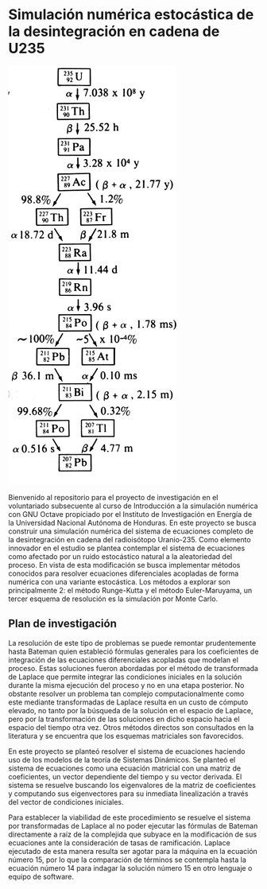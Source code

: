 # Simulación numérica estocástica de la desintegración en cadena de U235
![Alt Text](https://github.com/59j-marias-n95/u235_decay_chain_numsim/blob/main/informe/figuras/cadenaluz.png)

Bienvenido al repositorio para el proyecto de investigación en el voluntariado subsecuente al curso de Introducción a la simulación numérica con GNU Octave propiciado por el Instituto de Investigación en Energía de la Universidad Nacional Autónoma de Honduras. 
En este proyecto se busca construir una simulación numérica del sistema de ecuaciones completo de la desintegración en cadena del radioisótopo Uranio-235.
Como elemento innovador en el estudio se plantea contemplar el sistema de ecuaciones como afectado por un ruido estocástico natural a la aleatoriedad del proceso. En vista de esta modificación se busca implementar métodos conocidos para resolver ecuaciones diferenciales acopladas de forma numérica con una variante estocástica. 
Los métodos a explorar son principalmente 2: el método Runge-Kutta y el método Euler-Maruyama, un tercer esquema de resolución es la simulación por Monte Carlo. 

## Plan de investigación
La resolución de este tipo de problemas se puede remontar prudentemente hasta Bateman quien estableció fórmulas generales para los coeficientes de integración de las ecuaciones diferenciales acopladas que modelan el proceso. Estas soluciones fueron abordadas por el método de transformada de Laplace que permite integrar las condiciones iniciales en la solución durante la misma ejecución del proceso y no en una etapa posterior. 
No obstante resolver un problema tan complejo computacionalmente como este mediante transformadas de Laplace resulta en un custo de cómputo elevado, no tanto por la búsqueda de la solución en el espacio de Laplace, pero por la transformación de las soluciones en dicho espacio hacia el espacio del tiempo otra vez. 
Otros métodos directos son consultados en la literatura y se encuentra que los esquemas matriciales son favorecidos. 

En este proyecto se planteó resolver el sistema de ecuaciones haciendo uso de los modelos de la teoría de Sistemas Dinámicos. Se planteó el sistema de ecuaciones como una ecuación matricial con una matriz de coeficientes, un vector dependiente del tiempo y su vector derivada. 
El sistema se resuelve buscando los eigenvalores de la matriz de coeficientes y computando sus eigenvectores para su inmediata linealización a través del vector de condiciones iniciales. 

Para establecer la viabilidad de este procedimiento se resuelve el sistema por transformadas de Laplace al no poder ejecutar las fórmulas de Bateman directamente a raíz de la complejida que subyace en la modificación de sus ecuaciones ante la consideración de tasas de ramificación. 
Laplace ejecutado de esta manera resulta ser agotar para la máquina en la ecuación número 15, por lo que la comparación de términos se contempla hasta la ecuación número 14 para indagar la solución número 15 en otro lenguaje o equipo de software. 
